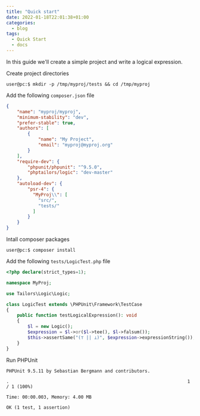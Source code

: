 ```yaml
---
title: "Quick start"
date: 2022-01-18T22:01:38+01:00
categories:
  - blog
tags:
  - Quick Start
  - docs
---
```


In this guide we'll create a simple project and write a logical expression.

Create project directories

```console
user@pc:$ mkdir -p /tmp/myproj/tests && cd /tmp/myproj
```

Add the following ``composer.json`` file

```json
{
    "name": "myproj/myproj",
    "minimum-stability": "dev",
    "prefer-stable": true,
    "authors": [
        {
            "name": "My Project",
            "email": "myproj@myproj.org"
        }
    ],
    "require-dev": {
        "phpunit/phpunit": "^9.5.0",
        "phptailors/logic": "dev-master"
    },
    "autoload-dev": {
        "psr-4": {
          "MyProj\\": [
            "src/",
            "tests/"
          ]
        }
    }
}
```

Intall composer packages

```console
user@pc:$ composer install
```

Add the following ``tests/LogicTest.php`` file

```php
<?php declare(strict_types=1);

namespace MyProj;

use Tailors\Logic\Logic;

class LogicTest extends \PHPUnit\Framework\TestCase
{
    public function testLogicalExpression(): void
    {
        $l = new Logic();
        $expression = $l->or($l->tee(), $l->falsum());
        $this->assertSame("(⊤ || ⊥)", $expression->expressionString());
    }
}
```

Run PHPUnit

```console
PHPUnit 9.5.11 by Sebastian Bergmann and contributors.

.                                                                   1 / 1 (100%)

Time: 00:00.003, Memory: 4.00 MB

OK (1 test, 1 assertion)
```

[phpunit]: https://phpunit.de
